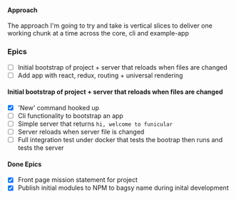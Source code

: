 #### Approach

The approach I'm going to try and take is vertical slices to deliver one working chunk at a time across the core, cli and example-app

### Epics

- [ ] Initial bootstrap of project + server that reloads when files are changed
- [ ] Add app with react, redux, routing + universal rendering

#### Initial bootstrap of project + server that reloads when files are changed

- [x] 'New' command hooked up
- [ ] Cli functionality to bootstrap an app
- [ ] Simple server that returns `hi, welcome to funicular`
- [ ] Server reloads when server file is changed
- [ ] Full integration test under docker that tests the bootrap then runs and tests the server

#### Done Epics

- [x] Front page mission statement for project
- [x] Publish initial modules to NPM to bagsy name during inital development

